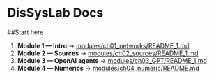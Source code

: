 # DisSysLab Docs

##Start here

1) **Module 1 — Intro** → [modules/ch01_networks/README_1.md](modules/ch01_networks/README_1.md)  
2) **Module 2 — Sources** → [modules/ch02_sources/README_1.md](modules/ch02_sources/README_1.md)  
3) **Module 3 — OpenAI agents** → [modules/ch03_GPT/README_1.md](modules/ch03_GPT/README_1.md)  
4) **Module 4 — Numerics** → [modules/ch04_numeric/README.md](modules/ch04_numeric/README.md)
